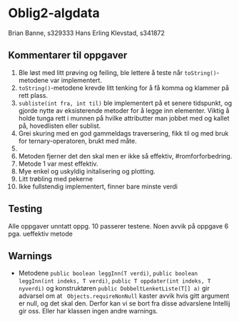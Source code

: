 # Oblig2-algdata
 
 Brian Banne, s329333
 Hans Erling Klevstad, s341872
 
 ## Kommentarer til oppgaver
 1. Ble løst med litt prøving og feiling, ble lettere å teste når ```toString()```-metodene var implementert.
 2. ```toString()```-metodene krevde litt tenking for å få komma og klammer på rett plass. 
 3. ```subliste(int fra, int til)``` ble implementert på et senere tidspunkt, og gjorde nytte av eksisterende metoder 
    for å legge inn elementer. Viktig å holde tunga rett i munnen på hvilke attributter man jobbet med og kallet på, hovedlisten 
    eller sublist.
 4. Grei skuring med en god gammeldags traversering, fikk til og med bruk for ternary-operatoren, brukt med måte.
 5. 
 6. Metoden fjerner det den skal men er ikke så effektiv, #romforforbedring.
 7. Metode 1 var mest effektiv.
 8. Mye enkel og uskyldig initalisering og plotting.
 9. Litt trøbling med pekerne
 10. Ikke fullstendig implementert, finner bare minste verdi
 
 
 ## Testing
 Alle oppgaver unntatt oppg. 10 passerer testene.
 Noen avvik på oppgave 6 pga. ueffektiv metode
 
 ## Warnings
* Metodene 
 ```public boolean leggInn(T verdi)```,  ```public boolean leggInn(int indeks, T verdi)```,
 ```public T oppdater(int indeks, T nyverdi)```  og konstruktøren
 ```public DobbeltLenketListe(T[] a)``` 
 gir advarsel om at ``` Objects.requireNonNull``` kaster avvik hvis gitt argument er null, og det skal den.
 Derfor kan vi se bort fra disse advarslene Intellij gir oss.
 Eller har klassen ingen andre warnings.
